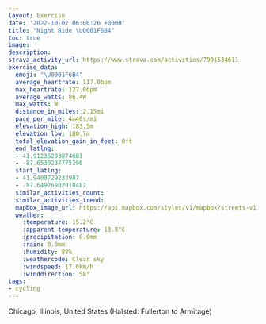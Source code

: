 ```yaml
---
layout: Exercise
date: '2022-10-02 06:00:26 +0000'
title: "Night Ride \U0001F6B4"
toc: true
image:
description:
strava_activity_url: https://www.strava.com/activities/7901534611
exercise_data:
  emoji: "\U0001F6B4"
  average_heartrate: 117.0bpm
  max_heartrate: 127.0bpm
  average_watts: 86.4W
  max_watts: W
  distance_in_miles: 2.15mi
  pace_per_mile: 4m46s/mi
  elevation_high: 183.5m
  elevation_low: 180.7m
  total_elevation_gain_in_feet: 0ft
  end_latlng:
  - 41.91236293874681
  - -87.6530237775296
  start_latlng:
  - 41.9400729238987
  - -87.64926902018487
  similar_activities_count:
  similar_activities_trend:
  mapbox_image_url: https://api.mapbox.com/styles/v1/mapbox/streets-v11/static/path-5+787af2-1.0(wg~~Fb_~uOjD%3FNCf%40AxCKnDIh%40BtBIt%40%3FbHMzE%3FhBAzJW~EEtEKhOMj%40JdA%3FbHOjB%3FdGQxLK%7CNYnMO~A%40~%40HHDFL%40p%40CtKBbC),pin-s-s+e5b22e(-87.6493,41.93932),pin-s-f+89ae00(-87.65149,41.91381)/auto/800x800?access_token=pk.eyJ1Ijoiam9zaGJlY2ttYW4iLCJhIjoiY205eWR2aDd1MWZ6djJrbXc4a3M0bWZleiJ9.XiG9OWkNcZk2QzjJbxLB4A
  weather:
    :temperature: 15.2°C
    :apparent_temperature: 13.8°C
    :precipitation: 0.0mm
    :rain: 0.0mm
    :humidity: 88%
    :weathercode: Clear sky
    :windspeed: 17.0km/h
    :winddirection: 58°
tags:
- cycling
---
```

Chicago, Illinois, United States (Halsted: Fullerton to Armitage)
